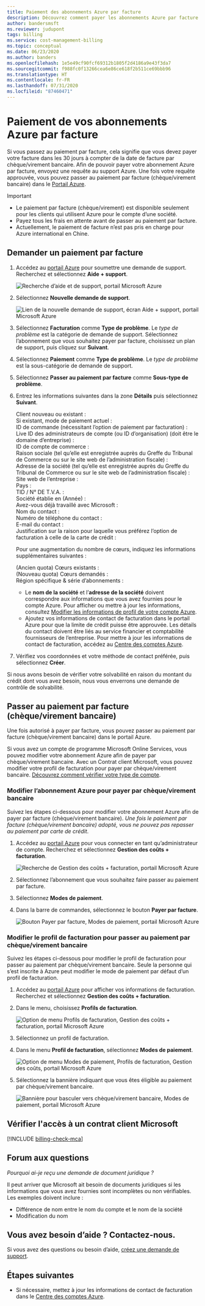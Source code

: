 ```yaml
---
title: Paiement des abonnements Azure par facture
description: Découvrez comment payer les abonnements Azure par facture. Consultez la rubrique Questions fréquentes (FAQ) et affichez des ressources supplémentaires.
author: bandersmsft
ms.reviewer: judupont
tags: billing
ms.service: cost-management-billing
ms.topic: conceptual
ms.date: 06/23/2020
ms.author: banders
ms.openlocfilehash: 1e5e49cf90fcf69312b1805f2d4186a9e43f3da7
ms.sourcegitcommit: f988fc0f13266cea6e86ce618f2b511ce69bbb96
ms.translationtype: HT
ms.contentlocale: fr-FR
ms.lasthandoff: 07/31/2020
ms.locfileid: "87460471"
---
```

# <a name="pay-for-your-azure-subscription-by-invoice"></a>Paiement de vos abonnements Azure par facture

Si vous passez au paiement par facture, cela signifie que vous devez payer votre facture dans les 30 jours à compter de la date de facture par chèque/virement bancaire. Afin de pouvoir payer votre abonnement Azure par facture, envoyez une requête au support Azure. Une fois votre requête approuvée, vous pouvez passer au paiement par facture (chèque/virement bancaire) dans le [Portail Azure](https://portal.azure.com).

> [!IMPORTANT]
> * Le paiement par facture (chèque/virement) est disponible seulement pour les clients qui utilisent Azure pour le compte d’une société.
> * Payez tous les frais en attente avant de passer au paiement par facture.
> * Actuellement, le paiement de facture n’est pas pris en charge pour Azure international en Chine.

## <a name="request-to-pay-by-invoice"></a>Demander un paiement par facture

1. Accédez au [portail Azure](https://portal.azure.com) pour soumettre une demande de support. Recherchez et sélectionnez **Aide + support**.

    ![Recherche d’aide et de support, portail Microsoft Azure](./media/pay-by-invoice/search-for-help-and-support.png)

2. Sélectionnez **Nouvelle demande de support**.

    ![Lien de la nouvelle demande de support, écran Aide + support, portail Microsoft Azure](./media/pay-by-invoice/help-and-support.png)

2. Sélectionnez **Facturation** comme **Type de problème**. Le *type de problème* est la catégorie de demande de support. Sélectionnez l’abonnement que vous souhaitez payer par facture, choisissez un plan de support, puis cliquez sur **Suivant**.

3. Sélectionnez **Paiement** comme **Type de problème**. Le *type de problème* est la sous-catégorie de demande de support.

4. Sélectionnez **Passer au paiement par facture** comme **Sous-type de problème**.

5. Entrez les informations suivantes dans la zone **Détails** puis sélectionnez **Suivant**.

     Client nouveau ou existant :<br>
     Si existant, mode de paiement actuel :<br>
     ID de commande (nécessitant l’option de paiement par facturation) :<br>
     Live ID des administrateurs de compte (ou ID d’organisation) (doit être le domaine d’entreprise) :<br>
     ID de compte de commerce :<br>
     Raison sociale (tel qu’elle est enregistrée auprès du Greffe du Tribunal de Commerce ou sur le site web de l’administration fiscale) :<br>
     Adresse de la société (tel qu’elle est enregistrée auprès du Greffe du Tribunal de Commerce ou sur le site web de l’administration fiscale) :<br>
     Site web de l’entreprise :<br>
     Pays :<br>
     TID / N° DE T.V.A. :<br>
     Société établie en (Année) :<br>
     Avez-vous déjà travaillé avec Microsoft :<br>
     Nom du contact :<br>
     Numéro de téléphone du contact :<br>
     E-mail du contact :<br>
     Justification sur la raison pour laquelle vous préférez l’option de facturation à celle de la carte de crédit :<br>

     Pour une augmentation du nombre de cœurs, indiquez les informations supplémentaires suivantes :<br>

     (Ancien quota) Cœurs existants :<br>
     (Nouveau quota) Cœurs demandés :<br>
     Région spécifique & série d’abonnements :<br>

    - Le **nom de la société** et l’**adresse de la société** doivent correspondre aux informations que vous avez fournies pour le compte Azure. Pour afficher ou mettre à jour les informations, consultez [Modifier les informations de profil de votre compte Azure](change-azure-account-profile.md).
    - Ajoutez vos informations de contact de facturation dans le portail Azure pour que la limite de crédit puisse être approuvée. Les détails du contact doivent être liés au service financier et comptabilité fournisseurs de l’entreprise. Pour mettre à jour les informations de contact de facturation, accédez au [Centre des comptes Azure](https://account.azure.com/Profile).

6. Vérifiez vos coordonnées et votre méthode de contact préférée, puis sélectionnez **Créer**.

Si nous avons besoin de vérifier votre solvabilité en raison du montant du crédit dont vous avez besoin, nous vous enverrons une demande de contrôle de solvabilité.

## <a name="switch-to-invoice-pay-checkwire-transfer"></a>Passer au paiement par facture (chèque/virement bancaire)

Une fois autorisé à payer par facture, vous pouvez passer au paiement par facture (chèque/virement bancaire) dans le portail Azure.

Si vous avez un compte de programme Microsoft Online Services, vous pouvez modifier votre abonnement Azure afin de payer par chèque/virement bancaire. Avec un Contrat client Microsoft, vous pouvez modifier votre profil de facturation pour payer par chèque/virement bancaire. [Découvrez comment vérifier votre type de compte](#check-access-to-a-microsoft-customer-agreement).

### <a name="switch-azure-subscription-to-checkwire-transfer"></a>Modifier l’abonnement Azure pour payer par chèque/virement bancaire

Suivez les étapes ci-dessous pour modifier votre abonnement Azure afin de payer par facture (chèque/virement bancaire). *Une fois le paiement par facture (chèque/virement bancaire) adopté, vous ne pouvez pas repasser au paiement par carte de crédit*.

1. Accédez au [portail Azure](https://portal.azure.com) pour vous connecter en tant qu’administrateur de compte. Recherchez et sélectionnez **Gestion des coûts + facturation**.

    ![Recherche de Gestion des coûts + facturation, portail Microsoft Azure](./media/pay-by-invoice/search.png)

1. Sélectionnez l’abonnement que vous souhaitez faire passer au paiement par facture.
1. Sélectionnez **Modes de paiement**.
1. Dans la barre de commandes, sélectionnez le bouton **Payer par facture**.

    ![Bouton Payer par facture, Modes de paiement, portail Microsoft Azure](./media/pay-by-invoice/pay-by-invoice.png)

### <a name="switch-billing-profile-to-checkwire-transfer"></a>Modifier le profil de facturation pour passer au paiement par chèque/virement bancaire

Suivez les étapes ci-dessous pour modifier le profil de facturation pour passer au paiement par chèque/virement bancaire. Seule la personne qui s’est inscrite à Azure peut modifier le mode de paiement par défaut d’un profil de facturation.

1. Accédez au [portail Azure](https://portal.azure.com) pour afficher vos informations de facturation. Recherchez et sélectionnez **Gestion des coûts + facturation**.
1. Dans le menu, choisissez **Profils de facturation**.

    ![Option de menu Profils de facturation, Gestion des coûts + facturation, portail Microsoft Azure](./media/pay-by-invoice/billing-profile.png)

1. Sélectionnez un profil de facturation.
1. Dans le menu **Profil de facturation**, sélectionnez **Modes de paiement**.

   ![Option de menu Modes de paiement, Profils de facturation, Gestion des coûts, portail Microsoft Azure](./media/pay-by-invoice/billing-profile-payment-methods.png)

1. Sélectionnez la bannière indiquant que vous êtes éligible au paiement par chèque/virement bancaire.

    ![Bannière pour basculer vers chèque/virement bancaire, Modes de paiement, portail Microsoft Azure](./media/pay-by-invoice/customer-led-switch-to-invoice.png)

## <a name="check-access-to-a-microsoft-customer-agreement"></a>Vérifier l'accès à un contrat client Microsoft
[!INCLUDE [billing-check-mca](../../../includes/billing-check-mca.md)]

## <a name="frequently-asked-questions"></a>Forum aux questions

*Pourquoi ai-je reçu une demande de document juridique ?*

Il peut arriver que Microsoft ait besoin de documents juridiques si les informations que vous avez fournies sont incomplètes ou non vérifiables. Les exemples doivent inclure :

* Différence de nom entre le nom du compte et le nom de la société
* Modification du nom

## <a name="need-help-contact-us"></a>Vous avez besoin d’aide ? Contactez-nous.

Si vous avez des questions ou besoin d’aide, [créez une demande de support](https://go.microsoft.com/fwlink/?linkid=2083458).

## <a name="next-steps"></a>Étapes suivantes

* Si nécessaire, mettez à jour les informations de contact de facturation dans le [Centre des comptes Azure](https://account.azure.com/Profile).
